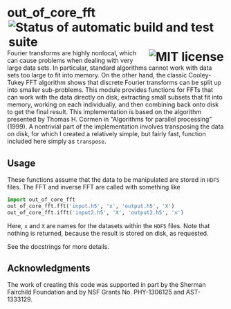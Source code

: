 # out_of_core_fft <a href="https://travis-ci.org/moble/out_of_core_fft"><img align="right" hspace="3" alt="Status of automatic build and test suite" src="https://travis-ci.org/moble/out_of_core_fft.svg?branch=master"></a> <a href="https://github.com/moble/out_of_core_fft/blob/master/LICENSE"><img align="right" hspace="3" alt="MIT license" src="https://img.shields.io/github/license/moble/out_of_core_fft.svg"></a>

Fourier transforms are highly nonlocal, which can cause problems when dealing with very large data sets.  In particular,
standard algorithms cannot work with data sets too large to fit into memory.  On the other hand, the classic
Cooley-Tukey FFT algorithm shows that discrete Fourier transforms can be split up into smaller sub-problems.  This
module provides functions for FFTs that can work with the data directly on disk, extracting small subsets that fit into
memory, working on each individually, and then combining back onto disk to get the final result.  This implementation is
based on the algorithm presented by Thomas H. Cormen in "Algorithms for parallel processing" (1999).  A nontrivial
part of the implementation involves transposing the data on disk, for which I created a relatively simple, but fairly
fast, function included here simply as `transpose`.

## Usage

These functions assume that the data to be manipulated are stored in `HDF5` files.  The FFT and inverse FFT are called
with something like

```python
import out_of_core_fft
out_of_core_fft.fft('input.h5', 'x', 'output.h5', 'X')
out_of_core_fft.ifft('input2.h5', 'X', 'output2.h5', 'x')
```

Here, `x` and `X` are names for the datasets within the `HDF5` files.  Note that nothing is returned, because the result
is stored on disk, as requested.

See the docstrings for more details.



## Acknowledgments

The work of creating this code was supported in part by the Sherman Fairchild
Foundation and by NSF Grants No. PHY-1306125 and AST-1333129.
